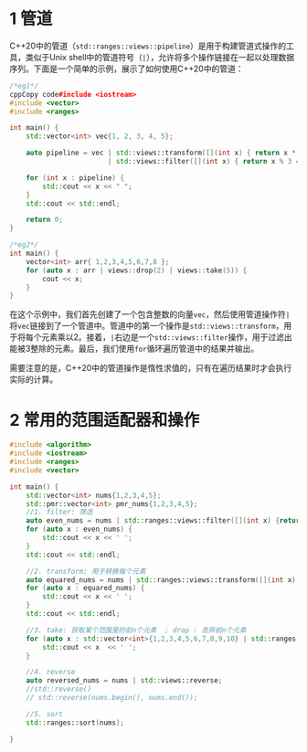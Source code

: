 # 1 管道

C++20中的管道（`std::ranges::views::pipeline`）是用于构建管道式操作的工具，类似于Unix shell中的管道符号（`|`），允许将多个操作链接在一起以处理数据序列。下面是一个简单的示例，展示了如何使用C++20中的管道：

```cpp
/*eg1*/
cppCopy code#include <iostream>
#include <vector>
#include <ranges>

int main() {
    std::vector<int> vec{1, 2, 3, 4, 5};

    auto pipeline = vec | std::views::transform([](int x) { return x * 2; })
                        | std::views::filter([](int x) { return x % 3 == 0; });

    for (int x : pipeline) {
        std::cout << x << " ";
    }
    std::cout << std::endl;

    return 0;
}

/*eg2*/
int main() {
	vector<int> arr{ 1,2,3,4,5,6,7,8 };
	for (auto x : arr | views::drop(2) | views::take(5)) {
		cout << x;
	}
}
```

在这个示例中，我们首先创建了一个包含整数的向量`vec`，然后使用管道操作符`|`将`vec`链接到了一个管道中。管道中的第一个操作是`std::views::transform`，用于将每个元素乘以2。接着，`|`右边是一个`std::views::filter`操作，用于过滤出能被3整除的元素。最后，我们使用`for`循环遍历管道中的结果并输出。

需要注意的是，C++20中的管道操作是惰性求值的，只有在遍历结果时才会执行实际的计算。



# 2 常用的范围适配器和操作

```cpp
#include <algorithm>
#include <iostream>
#include <ranges>
#include <vector>

int main() {
    std::vector<int> nums{1,2,3,4,5};
    std::pmr::vector<int> pmr_nums{1,2,3,4,5};
    //1. filter: 筛选
    auto even_nums = nums | std::ranges::views::filter([](int x) {return x % 2 == 0;});
    for (auto x : even_nums) {
        std::cout << x << ' ';
    }
    std::cout << std::endl;

    //2. transform: 用于转换每个元素
    auto equared_nums = nums | std::ranges::views::transform([](int x) {return x * x;});
    for (auto x : equared_nums) {
        std::cout << x << ' ';
    }
    std::cout << std::endl;

    //3. take: 获取某个范围里的前n个元素  ; drop : 丢弃前n个元素
    for (auto x : std::vector<int>{1,2,3,4,5,6,7,8,9,10} | std::ranges::views::take(5) | std::ranges::views::drop(2)) {
        std::cout << x  << ' ';
    }

    //4. reverse
    auto reversed_nums = nums | std::views::reverse;
    //std::reverse()
    // std::reverse(nums.begin(), nums.end());

    //5. sort
    std::ranges::sort(nums);

}

```

